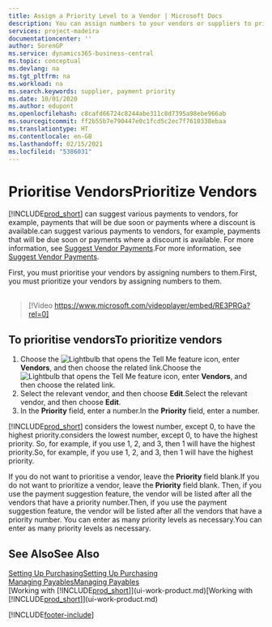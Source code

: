 ```yaml
---
title: Assign a Priority Level to a Vendor | Microsoft Docs
description: You can assign numbers to your vendors or suppliers to prioritise them and facilitate payment suggestions in Business Central.
services: project-madeira
documentationcenter: ''
author: SorenGP
ms.service: dynamics365-business-central
ms.topic: conceptual
ms.devlang: na
ms.tgt_pltfrm: na
ms.workload: na
ms.search.keywords: supplier, payment priority
ms.date: 10/01/2020
ms.author: edupont
ms.openlocfilehash: c8cafd66724c8244abe311c8d7395a98ebe966ab
ms.sourcegitcommit: ff2b55b7e790447e0c1fcd5c2ec7f7610338ebaa
ms.translationtype: HT
ms.contentlocale: en-GB
ms.lasthandoff: 02/15/2021
ms.locfileid: "5386031"
---
```

# <a name="prioritize-vendors"></a><span data-ttu-id="1d569-103">Prioritise Vendors</span><span class="sxs-lookup"><span data-stu-id="1d569-103">Prioritize Vendors</span></span>
[!INCLUDE[prod_short](includes/prod_short.md)] <span data-ttu-id="1d569-104">can suggest various payments to vendors, for example, payments that will be due soon or payments where a discount is available.</span><span class="sxs-lookup"><span data-stu-id="1d569-104">can suggest various payments to vendors, for example, payments that will be due soon or payments where a discount is available.</span></span> <span data-ttu-id="1d569-105">For more information, see [Suggest Vendor Payments](payables-how-suggest-vendor-payments.md).</span><span class="sxs-lookup"><span data-stu-id="1d569-105">For more information, see [Suggest Vendor Payments](payables-how-suggest-vendor-payments.md).</span></span>

<span data-ttu-id="1d569-106">First, you must prioritise your vendors by assigning numbers to them.</span><span class="sxs-lookup"><span data-stu-id="1d569-106">First, you must prioritize your vendors by assigning numbers to them.</span></span>
<br><br>
> [!Video https://www.microsoft.com/videoplayer/embed/RE3PRGa?rel=0]

## <a name="to-prioritize-vendors"></a><span data-ttu-id="1d569-107">To prioritise vendors</span><span class="sxs-lookup"><span data-stu-id="1d569-107">To prioritize vendors</span></span>
1. <span data-ttu-id="1d569-108">Choose the ![Lightbulb that opens the Tell Me feature](media/ui-search/search_small.png "Tell me what you want to do") icon, enter **Vendors**, and then choose the related link.</span><span class="sxs-lookup"><span data-stu-id="1d569-108">Choose the ![Lightbulb that opens the Tell Me feature](media/ui-search/search_small.png "Tell me what you want to do") icon, enter **Vendors**, and then choose the related link.</span></span>
2. <span data-ttu-id="1d569-109">Select the relevant vendor, and then choose **Edit**.</span><span class="sxs-lookup"><span data-stu-id="1d569-109">Select the relevant vendor, and then choose **Edit**.</span></span>
3. <span data-ttu-id="1d569-110">In the **Priority** field, enter a number.</span><span class="sxs-lookup"><span data-stu-id="1d569-110">In the **Priority** field, enter a number.</span></span>

[!INCLUDE[prod_short](includes/prod_short.md)] <span data-ttu-id="1d569-111">considers the lowest number, except 0, to have the highest priority.</span><span class="sxs-lookup"><span data-stu-id="1d569-111">considers the lowest number, except 0, to have the highest priority.</span></span> <span data-ttu-id="1d569-112">So, for example, if you use 1, 2, and 3, then 1 will have the highest priority.</span><span class="sxs-lookup"><span data-stu-id="1d569-112">So, for example, if you use 1, 2, and 3, then 1 will have the highest priority.</span></span>

<span data-ttu-id="1d569-113">If you do not want to prioritise a vendor, leave the **Priority** field blank.</span><span class="sxs-lookup"><span data-stu-id="1d569-113">If you do not want to prioritize a vendor, leave the **Priority** field blank.</span></span> <span data-ttu-id="1d569-114">Then, if you use the payment suggestion feature, the vendor will be listed after all the vendors that have a priority number.</span><span class="sxs-lookup"><span data-stu-id="1d569-114">Then, if you use the payment suggestion feature, the vendor will be listed after all the vendors that have a priority number.</span></span> <span data-ttu-id="1d569-115">You can enter as many priority levels as necessary.</span><span class="sxs-lookup"><span data-stu-id="1d569-115">You can enter as many priority levels as necessary.</span></span>

## <a name="see-also"></a><span data-ttu-id="1d569-116">See Also</span><span class="sxs-lookup"><span data-stu-id="1d569-116">See Also</span></span>
[<span data-ttu-id="1d569-117">Setting Up Purchasing</span><span class="sxs-lookup"><span data-stu-id="1d569-117">Setting Up Purchasing</span></span>](purchasing-setup-purchasing.md)  
[<span data-ttu-id="1d569-118">Managing Payables</span><span class="sxs-lookup"><span data-stu-id="1d569-118">Managing Payables</span></span>](payables-manage-payables.md)  
<span data-ttu-id="1d569-119">[Working with [!INCLUDE[prod_short](includes/prod_short.md)]](ui-work-product.md)</span><span class="sxs-lookup"><span data-stu-id="1d569-119">[Working with [!INCLUDE[prod_short](includes/prod_short.md)]](ui-work-product.md)</span></span>


[!INCLUDE[footer-include](includes/footer-banner.md)]